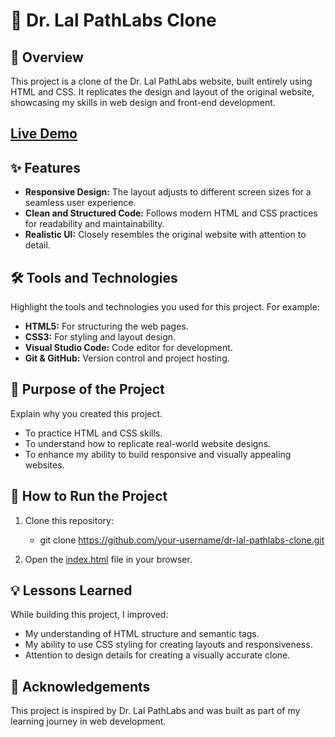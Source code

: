 # 🏥 Dr. Lal PathLabs Clone

## 🌟 Overview

This project is a clone of the Dr. Lal PathLabs website, built entirely using HTML and CSS. It replicates the design and layout of the original website, showcasing my skills in web design and front-end development.

## [Live Demo](https://avantikasingh2110.github.io/Dr.-Lal-PathLabs-Clone/)

## ✨ Features
- **Responsive Design:** The layout adjusts to different screen sizes for a seamless user experience.
- **Clean and Structured Code:** Follows modern HTML and CSS practices for readability and maintainability.
- **Realistic UI:** Closely resembles the original website with attention to detail.

## 🛠️ Tools and Technologies

Highlight the tools and technologies you used for this project. For example:

- **HTML5:** For structuring the web pages.
- **CSS3:** For styling and layout design.
- **Visual Studio Code:** Code editor for development.
- **Git & GitHub:** Version control and project hosting.

## 🎯 Purpose of the Project

Explain why you created this project.

- To practice HTML and CSS skills.
- To understand how to replicate real-world website designs.
- To enhance my ability to build responsive and visually appealing websites.

## 🚀 How to Run the Project

1. Clone this repository:
    - git clone https://github.com/your-username/dr-lal-pathlabs-clone.git
    
2. Open the [index.html](./index.html) file in your browser.

## 💡 Lessons Learned

While building this project, I improved:

- My understanding of HTML structure and semantic tags.
- My ability to use CSS styling for creating layouts and responsiveness.
- Attention to design details for creating a visually accurate clone.

## 📜 Acknowledgements
This project is inspired by Dr. Lal PathLabs and was built as part of my learning journey in web development.

